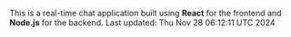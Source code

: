 This is a real-time chat application built using **React** for the frontend and **Node.js** for the backend.
Last updated: Thu Nov 28 06:12:11 UTC 2024
